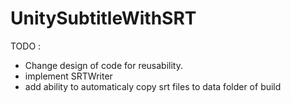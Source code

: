 UnitySubtitleWithSRT
====================
TODO : 

* Change design of code for reusability.
* implement SRTWriter
* add ability to automaticaly copy srt files to data folder of build
